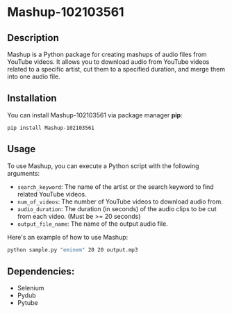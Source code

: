 # Mashup-102103561

## Description
Mashup is a Python package for creating mashups of audio files from YouTube videos. It allows you to download audio from YouTube videos related to a specific artist, cut them to a specified duration, and merge them into one audio file.

## Installation
You can install Mashup-102103561 via package manager **pip**:

`pip install Mashup-102103561`


## Usage
To use Mashup, you can execute a Python script with the following arguments:
- `search_keyword`: The name of the artist or the search keyword to find related YouTube videos.
- `num_of_videos`: The number of YouTube videos to download audio from.
- `audio_duration`: The duration (in seconds) of the audio clips to be cut from each video. (Must be >= 20 seconds)
- `output_file_name`: The name of the output audio file.

Here's an example of how to use Mashup:

```bash
python sample.py "eminem" 20 20 output.mp3
```


## Dependencies:
-   Selenium
-   Pydub
-   Pytube

